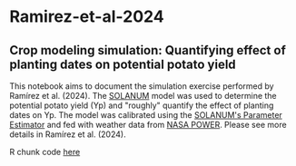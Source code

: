 # Ramirez-et-al-2024
## Crop modeling simulation: Quantifying effect of planting dates on potential potato yield
This notebook aims to document the simulation exercise performed by Ramírez et al. (2024). The [SOLANUM](https://cipotato.org/site/inrm/home/downmod.htm) model was used to determine the potential potato yield (Yp) and "roughly" quantify the effect of planting dates on Yp. The model was calibrated using the [SOLANUM's Parameter Estimator](https://doi.org/10.1515/opag-2018-0019) and fed with weather data from [NASA POWER](https://cran.r-project.org/web/packages/nasapower/index.html). Please see more details in Ramírez et al. (2024).

R chunk code [here](https://jninanya.github.io/Ramirez-et-al-2024/)
